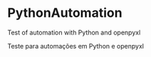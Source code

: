 # PythonAutomation

 Test of automation with Python and openpyxl

 Teste para automações em Python e openpyxl

